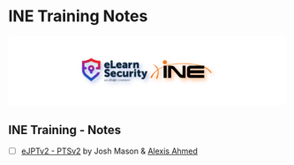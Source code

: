 # INE Training Notes

![elearnsecurity.com - © eLearnSecurity | ine.com - © INE](.gitbook/assets/elearninginecovermid.png)

## INE Training - Notes

- [ ] [eJPTv2 - PTSv2](ejpt/README.md) by Josh Mason & [Alexis Ahmed](https://alexisahmed.com/)



